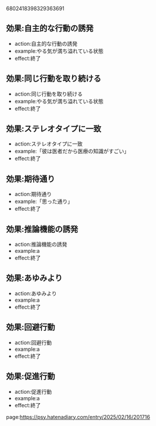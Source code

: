 

6802418398329363691

## 効果:自主的な行動の誘発

- action:自主的な行動の誘発
- example:やる気が満ち溢れている状態
- effect:終了


## 効果:同じ行動を取り続ける

- action:同じ行動を取り続ける
- example:やる気が満ち溢れている状態
- effect:終了


## 効果:ステレオタイプに一致

- action:ステレオタイプに一致
- example:「彼は医者だから医療の知識がすごい」
- effect:終了


## 効果:期待通り

- action:期待通り
- example:「思った通り」
- effect:終了


## 効果:推論機能の誘発

- action:推論機能の誘発
- example:a
- effect:終了


## 効果:あゆみより

- action:あゆみより
- example:a
- effect:終了


## 効果:回避行動

- action:回避行動
- example:a
- effect:終了


## 効果:促進行動

- action:促進行動
- example:a
- effect:終了


page:https://psy.hatenadiary.com/entry/2025/02/16/201716
